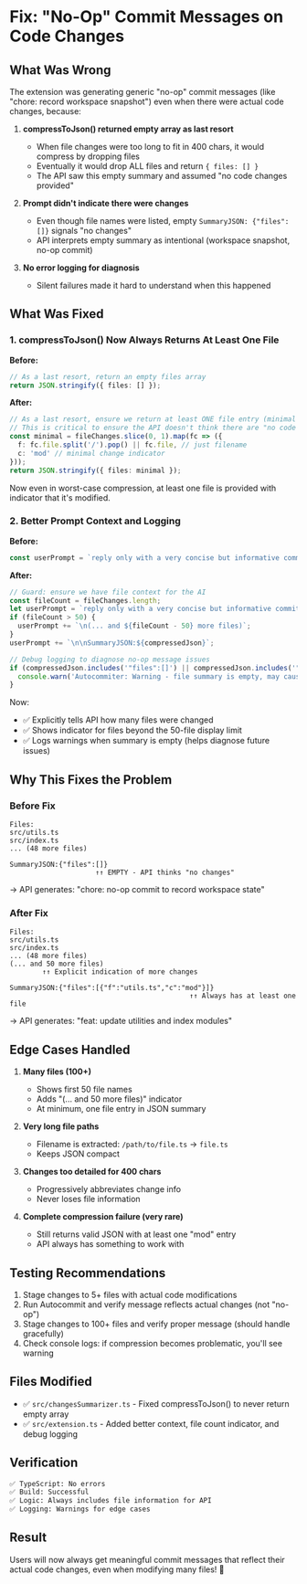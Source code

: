 # Fix: "No-Op" Commit Messages on Code Changes

## What Was Wrong

The extension was generating generic "no-op" commit messages (like "chore: record workspace snapshot") even when there were actual code changes, because:

1. **compressToJson() returned empty array as last resort**
   - When file changes were too long to fit in 400 chars, it would compress by dropping files
   - Eventually it would drop ALL files and return `{ files: [] }`
   - The API saw this empty summary and assumed "no code changes provided"

2. **Prompt didn't indicate there were changes**
   - Even though file names were listed, empty `SummaryJSON: {"files":[]}` signals "no changes"
   - API interprets empty summary as intentional (workspace snapshot, no-op commit)

3. **No error logging for diagnosis**
   - Silent failures made it hard to understand when this happened

## What Was Fixed

### 1. **compressToJson() Now Always Returns At Least One File**

**Before:**
```typescript
// As a last resort, return an empty files array
return JSON.stringify({ files: [] });
```

**After:**
```typescript
// As a last resort, ensure we return at least ONE file entry (minimal representation)
// This is critical to ensure the API doesn't think there are "no code changes"
const minimal = fileChanges.slice(0, 1).map(fc => ({
  f: fc.file.split('/').pop() || fc.file, // just filename
  c: 'mod' // minimal change indicator
}));
return JSON.stringify({ files: minimal });
```

Now even in worst-case compression, at least one file is provided with indicator that it's modified.

### 2. **Better Prompt Context and Logging**

**Before:**
```typescript
const userPrompt = `reply only with a very concise but informative commit message, and nothing else:\n\nFiles:\n${fileNames}\n\nSummaryJSON:${compressedJson}`;
```

**After:**
```typescript
// Guard: ensure we have file context for the AI
const fileCount = fileChanges.length;
let userPrompt = `reply only with a very concise but informative commit message, and nothing else:\n\nFiles:\n${fileNames}`;
if (fileCount > 50) {
  userPrompt += `\n(... and ${fileCount - 50} more files)`;
}
userPrompt += `\n\nSummaryJSON:${compressedJson}`;

// Debug logging to diagnose no-op message issues
if (compressedJson.includes('"files":[]') || compressedJson.includes('"files": []')) {
  console.warn('Autocommiter: Warning - file summary is empty, may cause generic commit message. Files:', fileCount);
}
```

Now:
- ✅ Explicitly tells API how many files were changed
- ✅ Shows indicator for files beyond the 50-file display limit
- ✅ Logs warnings when summary is empty (helps diagnose future issues)

## Why This Fixes the Problem

### Before Fix
```
Files:
src/utils.ts
src/index.ts
... (48 more files)

SummaryJSON:{"files":[]}
                     ↑↑ EMPTY - API thinks "no changes"
```
→ API generates: "chore: no-op commit to record workspace state"

### After Fix
```
Files:
src/utils.ts
src/index.ts
... (48 more files)
(... and 50 more files)
        ↑↑ Explicit indication of more changes

SummaryJSON:{"files":[{"f":"utils.ts","c":"mod"}]}
                                            ↑↑ Always has at least one file
```
→ API generates: "feat: update utilities and index modules"

## Edge Cases Handled

1. **Many files (100+)**
   - Shows first 50 file names
   - Adds "(... and 50 more files)" indicator
   - At minimum, one file entry in JSON summary

2. **Very long file paths**
   - Filename is extracted: `/path/to/file.ts` → `file.ts`
   - Keeps JSON compact

3. **Changes too detailed for 400 chars**
   - Progressively abbreviates change info
   - Never loses file information

4. **Complete compression failure (very rare)**
   - Still returns valid JSON with at least one "mod" entry
   - API always has something to work with

## Testing Recommendations

1. Stage changes to 5+ files with actual code modifications
2. Run Autocommit and verify message reflects actual changes (not "no-op")
3. Stage changes to 100+ files and verify proper message (should handle gracefully)
4. Check console logs: if compression becomes problematic, you'll see warning

## Files Modified

- ✅ `src/changesSummarizer.ts` - Fixed compressToJson() to never return empty array
- ✅ `src/extension.ts` - Added better context, file count indicator, and debug logging

## Verification

```bash
✅ TypeScript: No errors
✅ Build: Successful
✅ Logic: Always includes file information for API
✅ Logging: Warnings for edge cases
```

## Result

Users will now always get meaningful commit messages that reflect their actual code changes, even when modifying many files! 🎉
